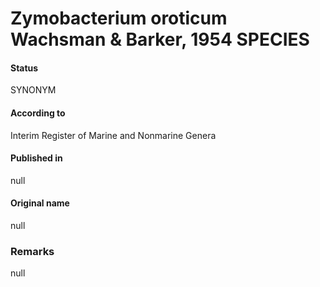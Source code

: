 # Zymobacterium oroticum Wachsman & Barker, 1954 SPECIES

#### Status
SYNONYM

#### According to
Interim Register of Marine and Nonmarine Genera

#### Published in
null

#### Original name
null

### Remarks
null